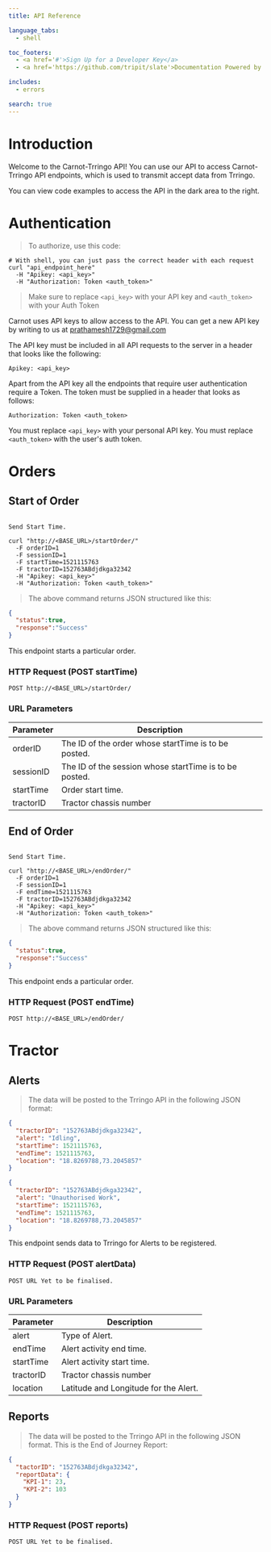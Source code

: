 ```yaml
---
title: API Reference

language_tabs:
  - shell

toc_footers:
  - <a href='#'>Sign Up for a Developer Key</a>
  - <a href='https://github.com/tripit/slate'>Documentation Powered by Slate</a>

includes:
  - errors

search: true
---
```


# Introduction

Welcome to the Carnot-Trringo API! You can use our API to access Carnot-Trringo API endpoints, which is used to transmit accept data from Trringo.

You can view code examples to access the API in the dark area to the right.

# Authentication

> To authorize, use this code:

```shell
# With shell, you can just pass the correct header with each request
curl "api_endpoint_here"
  -H "Apikey: <api_key>"
  -H "Authorization: Token <auth_token>"
```

> Make sure to replace `<api_key>` with your API key and `<auth_token>` with your Auth Token

Carnot uses API keys to allow access to the API. You can get a new API key by writing to us at prathamesh1729@gmail.com

The API key must be included in all API requests to the server in a header that looks like the following:

`Apikey: <api_key>`

Apart from the API key all the endpoints that require user authentication require a Token. The token must be supplied in a header that looks as follows:

`Authorization: Token <auth_token>`

<aside class="notice">
You must replace <code>&lt;api_key&gt;</code> with your personal API key. You must replace <code>&lt;auth_token&gt;</code> with the user's auth token.
</aside>


# Orders

## Start of Order

```shell

Send Start Time.

curl "http://<BASE_URL>/startOrder/"
  -F orderID=1
  -F sessionID=1
  -F startTime=1521115763
  -F tractorID=152763ABdjdkga32342
  -H "Apikey: <api_key>"
  -H "Authorization: Token <auth_token>"
```

> The above command returns JSON structured like this:

```json
{
  "status":true,
  "response":"Success"
}
```

This endpoint starts a particular order.

### HTTP Request (POST startTime)

`POST http://<BASE_URL>/startOrder/`

### URL Parameters

Parameter | Description
--------- | -----------
orderID   | The ID of the order whose startTime is to be posted.
sessionID | The ID of the session whose startTime is to be posted.
startTime | Order start time.
tractorID | Tractor chassis number


## End of Order

```shell

Send Start Time.

curl "http://<BASE_URL>/endOrder/"
  -F orderID=1
  -F sessionID=1
  -F endTime=1521115763
  -F tractorID=152763ABdjdkga32342
  -H "Apikey: <api_key>"
  -H "Authorization: Token <auth_token>"
```

> The above command returns JSON structured like this:

```json
{
  "status":true,
  "response":"Success"
}
```

This endpoint ends a particular order.

### HTTP Request (POST endTime)

`POST http://<BASE_URL>/endOrder/`



# Tractor

## Alerts

> The data will be posted to the Trringo API in the following JSON format:

```json
{
  "tractorID": "152763ABdjdkga32342",
  "alert": "Idling",
  "startTime": 1521115763,
  "endTime": 1521115763,
  "location": "18.8269788,73.2045857"
}
```


```json
{
  "tractorID": "152763ABdjdkga32342",
  "alert": "Unauthorised Work",
  "startTime": 1521115763,
  "endTime": 1521115763,
  "location": "18.8269788,73.2045857"
}
```

This endpoint sends data to Trringo for Alerts to be registered.

### HTTP Request (POST alertData)

`POST URL Yet to be finalised.`

### URL Parameters

Parameter | Description
--------- | -----------
alert     | Type of Alert.
endTime   | Alert activity end time.
startTime | Alert activity start time.
tractorID | Tractor chassis number
location  | Latitude and Longitude for the Alert.


## Reports

> The data will be posted to the Trringo API in the following JSON format.  This is the End of Journey Report: 

```json
{
  "tactorID": "152763ABdjdkga32342",
  "reportData": {
    "KPI-1": 23,
    "KPI-2": 103
  }
}
```

### HTTP Request (POST reports)

`POST URL Yet to be finalised.`
